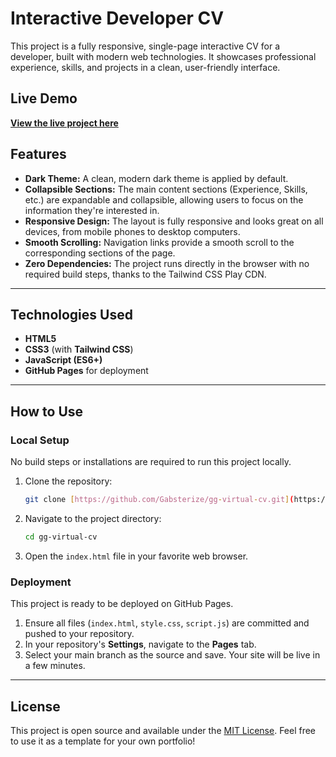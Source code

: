 # Interactive Developer CV

This project is a fully responsive, single-page interactive CV for a developer, built with modern web technologies. It showcases professional experience, skills, and projects in a clean, user-friendly interface.

## Live Demo

**[View the live project here](https://gabsterize.github.io/gg-virtual-cv/)**


## Features

* **Dark Theme:** A clean, modern dark theme is applied by default.
* **Collapsible Sections:** The main content sections (Experience, Skills, etc.) are expandable and collapsible, allowing users to focus on the information they're interested in.
* **Responsive Design:** The layout is fully responsive and looks great on all devices, from mobile phones to desktop computers.
* **Smooth Scrolling:** Navigation links provide a smooth scroll to the corresponding sections of the page.
* **Zero Dependencies:** The project runs directly in the browser with no required build steps, thanks to the Tailwind CSS Play CDN.

---

## Technologies Used

* **HTML5**
* **CSS3** (with **Tailwind CSS**)
* **JavaScript (ES6+)**
* **GitHub Pages** for deployment

---

## How to Use

### Local Setup

No build steps or installations are required to run this project locally.

1.  Clone the repository:
    ```bash
    git clone [https://github.com/Gabsterize/gg-virtual-cv.git](https://github.com/Gabsterize/gg-virtual-cv.git)
    ```
2.  Navigate to the project directory:
    ```bash
    cd gg-virtual-cv
    ```
3.  Open the `index.html` file in your favorite web browser.

### Deployment

This project is ready to be deployed on GitHub Pages.

1.  Ensure all files (`index.html`, `style.css`, `script.js`) are committed and pushed to your repository.
2.  In your repository's **Settings**, navigate to the **Pages** tab.
3.  Select your main branch as the source and save. Your site will be live in a few minutes.

---

## License

This project is open source and available under the [MIT License](LICENSE). Feel free to use it as a template for your own portfolio!
